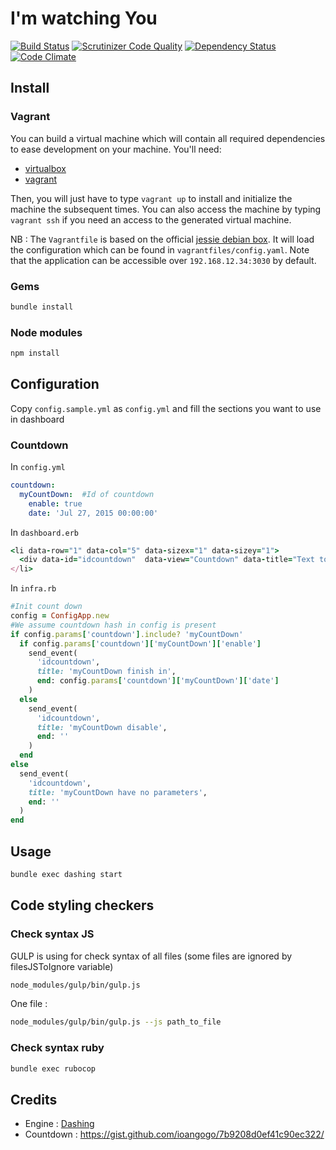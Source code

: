 # I'm watching You
[![Build Status](https://travis-ci.org/basti1dr/imwatchingyou.svg?branch=master)](https://travis-ci.org/basti1dr/imwatchingyou)
[![Scrutinizer Code Quality](https://scrutinizer-ci.com/g/basti1dr/imwatchingyou/badges/quality-score.png?b=master)](https://scrutinizer-ci.com/g/basti1dr/imwatchingyou/?branch=master)
[![Dependency Status](https://gemnasium.com/basti1dr/imwatchingyou.svg)](https://gemnasium.com/basti1dr/imwatchingyou)
[![Code Climate](https://codeclimate.com/github/basti1dr/imwatchingyou/badges/gpa.svg)](https://codeclimate.com/github/basti1dr/imwatchingyou)


## Install
### Vagrant
You can build a virtual machine which will contain all required dependencies to ease development on your machine. You'll
need:
- [virtualbox](https://www.virtualbox.org/wiki/Downloads)
- [vagrant](http://www.vagrantup.com/downloads.html)

Then, you will just have to type `vagrant up` to install and initialize the machine the subsequent times.
You can also access the machine by typing `vagrant ssh` if you need an access to the generated virtual machine.

NB : The `Vagrantfile` is based on the official [jessie debian box](https://atlas.hashicorp.com/debian/boxes/jessie64).
It will load the configuration which can be found in `vagrantfiles/config.yaml`. Note that the application can be accessible over
`192.168.12.34:3030` by default.

### Gems
```bash
bundle install
```

### Node modules
```bash
npm install
```

## Configuration
Copy ```config.sample.yml``` as ```config.yml``` and fill the sections you want to use in dashboard

### Countdown
In `config.yml`
```yaml
countdown:
  myCountDown:  #Id of countdown
    enable: true
    date: 'Jul 27, 2015 00:00:00'
```

In `dashboard.erb`
```ruby
<li data-row="1" data-col="5" data-sizex="1" data-sizey="1">
  <div data-id="idcountdown"  data-view="Countdown" data-title="Text to display" data-end=""></div>
</li>
```

In `infra.rb`
```ruby
#Init count down
config = ConfigApp.new
#We assume countdown hash in config is present
if config.params['countdown'].include? 'myCountDown'
  if config.params['countdown']['myCountDown']['enable']
    send_event(
      'idcountdown',
      title: 'myCountDown finish in',
      end: config.params['countdown']['myCountDown']['date']
    )
  else
    send_event(
      'idcountdown',
      title: 'myCountDown disable',
      end: ''
    )
  end
else
  send_event(
    'idcountdown',
    title: 'myCountDown have no parameters',
    end: ''
  )
end
```

## Usage
```bash
bundle exec dashing start
```

## Code styling checkers
### Check syntax JS
GULP is using for check syntax of all files (some files are ignored by filesJSToIgnore variable)

```bash
node_modules/gulp/bin/gulp.js
```
One file :

```bash
node_modules/gulp/bin/gulp.js --js path_to_file
```

### Check syntax ruby
```bash
bundle exec rubocop
```

## Credits
  * Engine : [Dashing](http://dashing.io/)
  * Countdown : https://gist.github.com/ioangogo/7b9208d0ef41c90ec322/